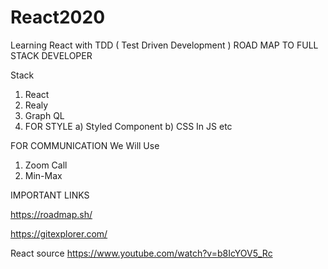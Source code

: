 # React2020
Learning React with TDD ( Test Driven Development )
ROAD MAP TO FULL STACK DEVELOPER

Stack 

1) React
2) Realy
3) Graph QL
4) FOR STYLE
  a) Styled Component
  b) CSS In JS
     etc


FOR COMMUNICATION We Will Use

1) Zoom Call
2) Min-Max


IMPORTANT LINKS

https://roadmap.sh/

https://gitexplorer.com/

React source
https://www.youtube.com/watch?v=b8IcYOV5_Rc

